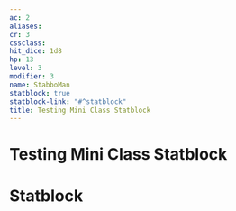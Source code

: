 ```yaml
---
ac: 2
aliases: 
cr: 3
cssclass: 
hit_dice: 1d8
hp: 13
level: 3
modifier: 3
name: StabboMan
statblock: true
statblock-link: "#^statblock"
title: Testing Mini Class Statblock
---
```


# Testing Mini Class Statblock

# Statblock
